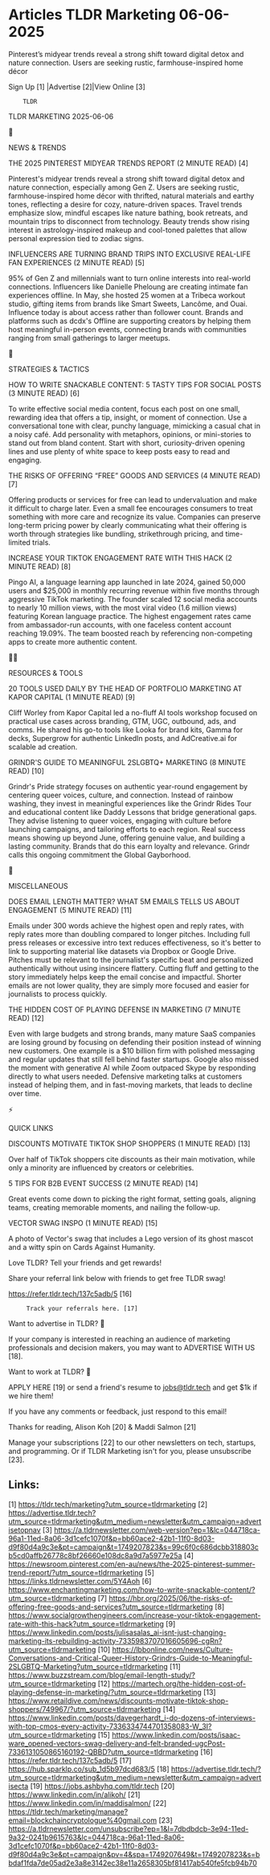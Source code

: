 # Articles TLDR Marketing 06-06-2025

Pinterest’s midyear trends reveal a strong shift toward digital
detox and nature connection. Users are seeking rustic,
farmhouse-inspired home
décor ‌ ‌ ‌ ‌ ‌ ‌ ‌ ‌ ‌ ‌ ‌ ‌ ‌ ‌ ‌ ‌ ‌ ‌ ‌ ‌ ‌ ‌ ‌ ‌ ‌ ‌  ‌ ‌ ‌ ‌ ‌ ‌ ‌ ‌ ‌ ‌ ‌ ‌ ‌ ‌ ‌ ‌ ‌ ‌ ‌ ‌ ‌ ‌ ‌ ‌ ‌ ‌ 


 Sign Up [1] |Advertise [2]|View Online [3] 

		TLDR 

TLDR MARKETING 2025-06-06

📱 

NEWS & TRENDS

 THE 2025 PINTEREST MIDYEAR TRENDS REPORT (2 MINUTE READ) [4] 

 Pinterest's midyear trends reveal a strong shift toward digital detox
and nature connection, especially among Gen Z. Users are seeking
rustic, farmhouse-inspired home décor with thrifted, natural
materials and earthy tones, reflecting a desire for cozy,
nature-driven spaces. Travel trends emphasize slow, mindful escapes
like nature bathing, book retreats, and mountain trips to disconnect
from technology. Beauty trends show rising interest in
astrology-inspired makeup and cool-toned palettes that allow personal
expression tied to zodiac signs. 

 INFLUENCERS ARE TURNING BRAND TRIPS INTO EXCLUSIVE REAL-LIFE FAN
EXPERIENCES (2 MINUTE READ) [5] 

 95% of Gen Z and millennials want to turn online interests into
real-world connections. Influencers like Danielle Pheloung are
creating intimate fan experiences offline. In May, she hosted 25 women
at a Tribeca workout studio, gifting items from brands like Smart
Sweets, Lancôme, and Ouai. Influence today is about access rather
than follower count. Brands and platforms such as dcdx's Offline are
supporting creators by helping them host meaningful in-person events,
connecting brands with communities ranging from small gatherings to
larger meetups. 

🚀 

STRATEGIES & TACTICS

 HOW TO WRITE SNACKABLE CONTENT: 5 TASTY TIPS FOR SOCIAL POSTS (3
MINUTE READ) [6] 

 To write effective social media content, focus each post on one
small, rewarding idea that offers a tip, insight, or moment of
connection. Use a conversational tone with clear, punchy language,
mimicking a casual chat in a noisy café. Add personality with
metaphors, opinions, or mini-stories to stand out from bland content.
Start with short, curiosity-driven opening lines and use plenty of
white space to keep posts easy to read and engaging. 

 THE RISKS OF OFFERING “FREE” GOODS AND SERVICES (4 MINUTE READ)
[7] 

 Offering products or services for free can lead to undervaluation and
make it difficult to charge later. Even a small fee encourages
consumers to treat something with more care and recognize its value.
Companies can preserve long-term pricing power by clearly
communicating what their offering is worth through strategies like
bundling, strikethrough pricing, and time-limited trials. 

 INCREASE YOUR TIKTOK ENGAGEMENT RATE WITH THIS HACK (2 MINUTE READ)
[8] 

 Pingo AI, a language learning app launched in late 2024, gained
50,000 users and $25,000 in monthly recurring revenue within five
months through aggressive TikTok marketing. The founder scaled 12
social media accounts to nearly 10 million views, with the most viral
video (1.6 million views) featuring Korean language practice. The
highest engagement rates came from ambassador-run accounts, with one
faceless content account reaching 19.09%. The team boosted reach by
referencing non-competing apps to create more authentic content. 

🧑‍💻 

RESOURCES & TOOLS

 20 TOOLS USED DAILY BY THE HEAD OF PORTFOLIO MARKETING AT KAPOR
CAPITAL (1 MINUTE READ) [9] 

 Cliff Worley from Kapor Capital led a no-fluff AI tools workshop
focused on practical use cases across branding, GTM, UGC, outbound,
ads, and comms. He shared his go-to tools like Looka for brand kits,
Gamma for decks, Supergrow for authentic LinkedIn posts, and
AdCreative.ai for scalable ad creation. 

 GRINDR'S GUIDE TO MEANINGFUL 2SLGBTQ+ MARKETING (8 MINUTE READ) [10] 

 Grindr's Pride strategy focuses on authentic year-round engagement by
centering queer voices, culture, and connection. Instead of rainbow
washing, they invest in meaningful experiences like the Grindr Rides
Tour and educational content like Daddy Lessons that bridge
generational gaps. They advise listening to queer voices, engaging
with culture before launching campaigns, and tailoring efforts to each
region. Real success means showing up beyond June, offering genuine
value, and building a lasting community. Brands that do this earn
loyalty and relevance. Grindr calls this ongoing commitment the Global
Gayborhood. 

🎁 

MISCELLANEOUS

 DOES EMAIL LENGTH MATTER? WHAT 5M EMAILS TELLS US ABOUT ENGAGEMENT (5
MINUTE READ) [11] 

 Emails under 300 words achieve the highest open and reply rates, with
reply rates more than doubling compared to longer pitches. Including
full press releases or excessive intro text reduces effectiveness, so
it's better to link to supporting material like datasets via Dropbox
or Google Drive. Pitches must be relevant to the journalist's specific
beat and personalized authentically without using insincere flattery.
Cutting fluff and getting to the story immediately helps keep the
email concise and impactful. Shorter emails are not lower quality,
they are simply more focused and easier for journalists to process
quickly. 

 THE HIDDEN COST OF PLAYING DEFENSE IN MARKETING (7 MINUTE READ) [12] 

 Even with large budgets and strong brands, many mature SaaS companies
are losing ground by focusing on defending their position instead of
winning new customers. One example is a $10 billion firm with polished
messaging and regular updates that still fell behind faster startups.
Google also missed the moment with generative AI while Zoom outpaced
Skype by responding directly to what users needed. Defensive marketing
talks at customers instead of helping them, and in fast-moving
markets, that leads to decline over time. 

⚡ 

QUICK LINKS

 DISCOUNTS MOTIVATE TIKTOK SHOP SHOPPERS (1 MINUTE READ) [13] 

 Over half of TikTok shoppers cite discounts as their main motivation,
while only a minority are influenced by creators or celebrities. 

 5 TIPS FOR B2B EVENT SUCCESS (2 MINUTE READ) [14] 

 Great events come down to picking the right format, setting goals,
aligning teams, creating memorable moments, and nailing the follow-up.


 VECTOR SWAG INSPO (1 MINUTE READ) [15] 

 A photo of Vector's swag that includes a Lego version of its ghost
mascot and a witty spin on Cards Against Humanity. 

Love TLDR? Tell your friends and get rewards!

 Share your referral link below with friends to get free TLDR swag! 

 https://refer.tldr.tech/137c5adb/5 [16] 

		 Track your referrals here. [17] 

Want to advertise in TLDR? 📰

 If your company is interested in reaching an audience of marketing
professionals and decision makers, you may want to ADVERTISE WITH US
[18]. 

Want to work at TLDR? 💼

 APPLY HERE [19] or send a friend's resume to jobs@tldr.tech and get
$1k if we hire them! 

 If you have any comments or feedback, just respond to this email! 

Thanks for reading, 
Alison Koh [20] & Maddi Salmon [21] 

 Manage your subscriptions [22] to our other newsletters on tech,
startups, and programming. Or if TLDR Marketing isn't for you, please
unsubscribe [23]. 

 

Links:
------
[1] https://tldr.tech/marketing?utm_source=tldrmarketing
[2] https://advertise.tldr.tech?utm_source=tldrmarketing&utm_medium=newsletter&utm_campaign=advertisetopnav
[3] https://a.tldrnewsletter.com/web-version?ep=1&lc=044718ca-96a1-11ed-8a06-3d1cefc1070f&p=bb60ace2-42b1-11f0-8d03-d9f80d4a9c3e&pt=campaign&t=1749207823&s=99c6f0c686dcbb318803cb5cd0affb26778c8bf26660e108dc8a9d7a5977e25a
[4] https://newsroom.pinterest.com/en-au/news/the-2025-pinterest-summer-trend-report/?utm_source=tldrmarketing
[5] https://links.tldrnewsletter.com/5Y4Aoh
[6] https://www.enchantingmarketing.com/how-to-write-snackable-content/?utm_source=tldrmarketing
[7] https://hbr.org/2025/06/the-risks-of-offering-free-goods-and-services?utm_source=tldrmarketing
[8] https://www.socialgrowthengineers.com/increase-your-tiktok-engagement-rate-with-this-hack?utm_source=tldrmarketing
[9] https://www.linkedin.com/posts/julisasalas_ai-isnt-just-changing-marketing-its-rebuilding-activity-7335983707016605696-cgRn?utm_source=tldrmarketing
[10] https://lbbonline.com/news/Culture-Conversations-and-Critical-Queer-History-Grindrs-Guide-to-Meaningful-2SLGBTQ-Marketing?utm_source=tldrmarketing
[11] https://www.buzzstream.com/blog/email-length-study/?utm_source=tldrmarketing
[12] https://martech.org/the-hidden-cost-of-playing-defense-in-marketing/?utm_source=tldrmarketing
[13] https://www.retaildive.com/news/discounts-motivate-tiktok-shop-shoppers/749967/?utm_source=tldrmarketing
[14] https://www.linkedin.com/posts/davegerhardt_i-do-dozens-of-interviews-with-top-cmos-every-activity-7336334744701358083-W_3I?utm_source=tldrmarketing
[15] https://www.linkedin.com/posts/isaac-ware_opened-vectors-swag-delivery-and-felt-branded-ugcPost-7336131050865160192-QBBD?utm_source=tldrmarketing
[16] https://refer.tldr.tech/137c5adb/5
[17] https://hub.sparklp.co/sub_1d5b97dcd683/5
[18] https://advertise.tldr.tech/?utm_source=tldrmarketing&utm_medium=newsletter&utm_campaign=advertisecta
[19] https://jobs.ashbyhq.com/tldr.tech
[20] https://www.linkedin.com/in/alikoh/
[21] https://www.linkedin.com/in/maddisalmon/
[22] https://tldr.tech/marketing/manage?email=blockchaincryptologue%40gmail.com
[23] https://a.tldrnewsletter.com/unsubscribe?ep=1&l=7dbdbdcb-3e94-11ed-9a32-0241b9615763&lc=044718ca-96a1-11ed-8a06-3d1cefc1070f&p=bb60ace2-42b1-11f0-8d03-d9f80d4a9c3e&pt=campaign&pv=4&spa=1749207649&t=1749207823&s=bbdaf1fda7de05ad2e3a8e3142ec38e11a2658305bf81417ab540fe5fcb94b70